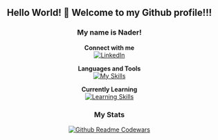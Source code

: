  <div align="center"> 

## Hello World! 👋 Welcome to my Github profile!!!
### My name is Nader! 


**Connect with me**  
[![LinkedIn](https://skillicons.dev/icons?i=linkedin)](https://www.linkedin.com/in/naderantar/)

**Languages and Tools**  
[![My Skills](https://skillicons.dev/icons?i=vscode,atom,js,html,css,git,wordpress,ps,ae,pr,xd)](https://skillicons.dev)

**Currently Learning**  
[![Learning Skills](https://skillicons.dev/icons?i=react,ts,figma)](https://skillicons.dev)
  

### My Stats

 
 [![Github Readme Codewars](https://codewars-stats-ignacio-cuadra.vercel.app/?username=Nado96&theme=dark)](https://www.codewars.com/users/Nado96) 
 
 </div>
<!-- [![GitHub Streak](https://streak-stats.demolab.com?user=nadocodes&theme=neon-palenight&hide_border=true&fire=7A3D9B)](https://git.io/streak-stats)
-->
